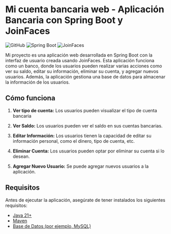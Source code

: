 # Mi cuenta bancaria web - Aplicación Bancaria con Spring Boot y JoinFaces

![GitHub](https://img.shields.io/badge/GitHub-Searcher-blue)
![Spring Boot](https://img.shields.io/badge/Spring%20Boot-Backend-green)
![JoinFaces](https://img.shields.io/badge/JoinFaces-Frontend-red)

Mi proyecto es una aplicación web desarrollada en Spring Boot con la interfaz de usuario creada usando JoinFaces. Esta aplicación funciona como un banco, donde los usuarios pueden realizar varias acciones como ver su saldo, editar su información, eliminar su cuenta, y agregar nuevos usuarios. Además, la aplicación gestiona una base de datos para almacenar la información de los usuarios.

## Cómo funciona

1. **Ver tipo de cuenta:** Los usuarios pueden visualizar el tipo de cuenta bancaria

2. **Ver Saldo:** Los usuarios pueden ver el saldo en sus cuentas bancarias.

3. **Editar Información:** Los usuarios tienen la capacidad de editar su información personal, como el dinero, tipo de cuenta, etc.

4. **Eliminar Cuenta:** Los usuarios pueden optar por eliminar su cuenta si lo desean.

5. **Agregar Nuevo Usuario:** Se puede agregar nuevos usuarios a la aplicación.

## Requisitos

Antes de ejecutar la aplicación, asegúrate de tener instalados los siguientes requisitos:

- [Java 21+](https://www.oracle.com/java/technologies/javase-downloads.html)
- [Maven](https://maven.apache.org/download.cgi)
- [Base de Datos (por ejemplo, MySQL)](https://www.mysql.com/)


